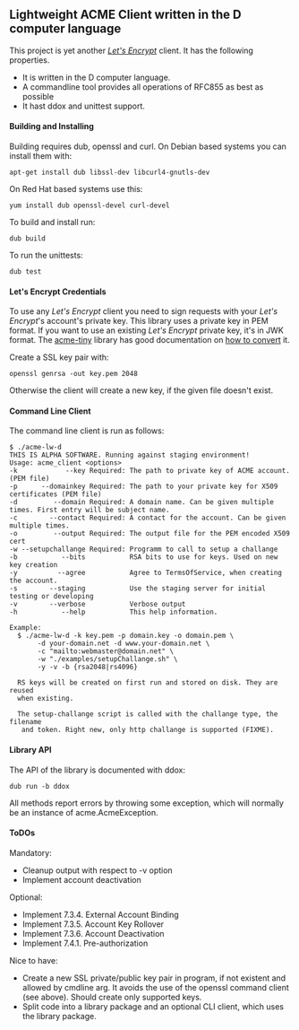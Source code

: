 
## Lightweight ACME Client written in the D computer language

This project is yet another [_Let's Encrypt_](https://letsencrypt.org) client.
It has the following properties.

* It is written in the D computer language.
* A commandline tool provides all operations of RFC855 as best as possible
* It hast ddox and unittest support.

#### Building and Installing

Building requires dub, openssl and curl. On Debian based systems you can
install them with:
```
apt-get install dub libssl-dev libcurl4-gnutls-dev
```

On Red Hat based systems use this:
```
yum install dub openssl-devel curl-devel
```

To build and install run:
```
dub build
```

To run the unittests:
```
dub test
```

#### Let's Encrypt Credentials

To use any _Let's Encrypt_ client you need to sign requests with your _Let's Encrypt_'s account's private key.
This library uses a private key in PEM format. If you want to use an existing _Let's Encrypt_ private key, it's in JWK
format. The [acme-tiny](https://github.com/diafygi/acme-tiny) library has good documentation on
[how to convert](https://github.com/diafygi/acme-tiny#use-existing-lets-encrypt-key) it.

Create a SSL key pair with:
```
openssl genrsa -out key.pem 2048
```

Otherwise the client will create a new key, if the given file doesn't exist.

#### Command Line Client

The command line client is run as follows:

```
$ ./acme-lw-d
THIS IS ALPHA SOFTWARE. Running against staging environment!
Usage: acme_client <options>
-k            --key Required: The path to private key of ACME account. (PEM file)
-p      --domainkey Required: The path to your private key for X509 certificates (PEM file)
-d         --domain Required: A domain name. Can be given multiple times. First entry will be subject name.
-c        --contact Required: A contact for the account. Can be given multiple times.
-o         --output Required: The output file for the PEM encoded X509 cert
-w --setupchallange Required: Programm to call to setup a challange
-b           --bits           RSA bits to use for keys. Used on new key creation
-y          --agree           Agree to TermsOfService, when creating the account.
-s        --staging           Use the staging server for initial testing or developing
-v        --verbose           Verbose output
-h           --help           This help information.

Example:
  $ ./acme-lw-d -k key.pem -p domain.key -o domain.pem \
       -d your-domain.net -d www.your-domain.net \
       -c "mailto:webmaster@domain.net" \
       -w "./examples/setupChallange.sh" \
       -y -v -b {rsa2048|rs4096}

  RS keys will be created on first run and stored on disk. They are reused
  when existing.

  The setup-challange script is called with the challange type, the filename
   and token. Right new, only http challange is supported (FIXME).
```

#### Library API

The API of the library is documented with ddox:
```
dub run -b ddox
```

All methods report errors by throwing some exception, which will normally be an instance of acme.AcmeException.

#### ToDOs

Mandatory:
* Cleanup output with respect to -v option
* Implement account deactivation

Optional:
* Implement 7.3.4.  External Account Binding
* Implement 7.3.5.  Account Key Rollover
* Implement 7.3.6.  Account Deactivation
* Implement 7.4.1.  Pre-authorization

Nice to have:
* Create a new SSL private/public key pair in program, if not existent and allowed by cmdline arg.
  It avoids the use of the openssl command client (see above). Should create only supported keys.
* Split code into a library package and an optional CLI client, which uses the library package.

